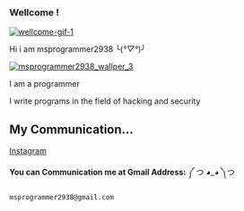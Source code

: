 ### Wellcome !
[![wellcome-gif-1](https://user-images.githubusercontent.com/78996423/115946188-cf20fe00-a4d4-11eb-811a-4b9d8f91fa34.gif)](https://github.com/msprogrammer2938)

Hi i am msprogrammer2938 ╰(*°▽°*)╯

[![msprogrammer2938_wallper_3](https://user-images.githubusercontent.com/78996423/119706736-97103080-be6f-11eb-8165-93a3f5cf921b.jpg)](https://github.com/msprogrammer2938)

I am a programmer 

I write programs in the field of hacking and security

## My Communication...
[Instagram](https://instagram.com/programmer2938/)

**You can Communication me at Gmail Address:** ༼ つ ◕_◕ ༽つ 
```
msprogrammer2938@gmail.com
```
